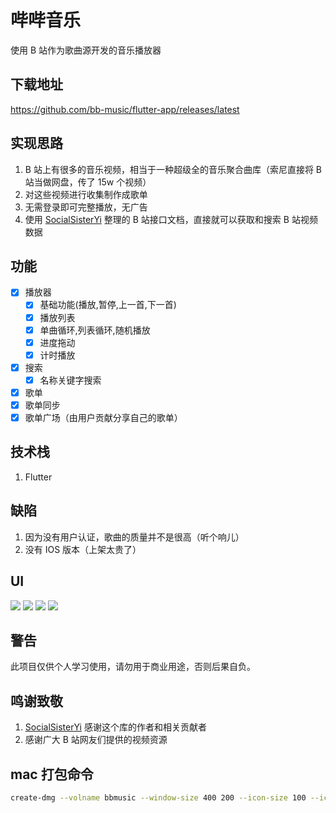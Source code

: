 # 哔哔音乐

使用 B 站作为歌曲源开发的音乐播放器

## 下载地址
https://github.com/bb-music/flutter-app/releases/latest  

## 实现思路

1. B 站上有很多的音乐视频，相当于一种超级全的音乐聚合曲库（索尼直接将 B 站当做网盘，传了 15w 个视频）
2. 对这些视频进行收集制作成歌单
3. 无需登录即可完整播放，无广告
4. 使用 [SocialSisterYi](https://github.com/SocialSisterYi/bilibili-API-collect) 整理的 B 站接口文档，直接就可以获取和搜索 B 站视频数据

## 功能

- [x] 播放器
  - [x] 基础功能(播放,暂停,上一首,下一首)
  - [x] 播放列表
  - [x] 单曲循环,列表循环,随机播放
  - [x] 进度拖动
  - [x] 计时播放
- [x] 搜索
  - [x] 名称关键字搜索
- [x] 歌单
- [x] 歌单同步
- [x] 歌单广场（由用户贡献分享自己的歌单）

## 技术栈

1. Flutter

## 缺陷

1. 因为没有用户认证，歌曲的质量并不是很高（听个响儿）
2. 没有 IOS 版本（上架太贵了）

## UI

![](./doc/imgs/1.png)
![](./doc/imgs/2.png)
![](./doc/imgs/3.png)
![](./doc/imgs/4.png)

## 警告

此项目仅供个人学习使用，请勿用于商业用途，否则后果自负。

## 鸣谢致敬

1. [SocialSisterYi](https://github.com/SocialSisterYi/bilibili-API-collect) 感谢这个库的作者和相关贡献者
2. 感谢广大 B 站网友们提供的视频资源

## mac 打包命令

```bash
create-dmg --volname bbmusic --window-size 400 200 --icon-size 100 --icon bbmusic 30 70 --app-drop-link 200 70  build/bbmusic.dmg build/macos/Build/Products/Release/bbmusic.app
```
